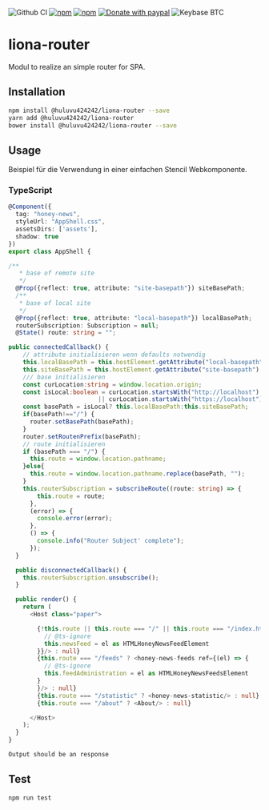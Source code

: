 ![Github CI](https://github.com/Huluvu424242/liona-router/workflows/Github%20CI/badge.svg)
[![npm](https://img.shields.io/npm/v/@huluvu424242/liona-router.svg)](https://www.npmjs.com/package/@huluvu424242/liona-router)
[![npm](https://img.shields.io/npm/dm/@huluvu424242/liona-router.svg)](https://www.npmjs.com/package/@huluvu424242/liona-router)
[![Donate with paypal](https://img.shields.io/badge/paypal-donate-yellow.svg)](https://paypal.me/huluvu424242)
![Keybase BTC](https://img.shields.io/keybase/btc/huluvu424242)

# liona-router
Modul to realize an simple router for SPA.
## Installation 
```sh
npm install @huluvu424242/liona-router --save
yarn add @huluvu424242/liona-router
bower install @huluvu424242/liona-router --save
```
## Usage
Beispiel für die Verwendung in einer einfachen Stencil Webkomponente.
### TypeScript
```typescript jsx
@Component({
  tag: "honey-news",
  styleUrl: "AppShell.css",
  assetsDirs: ['assets'],
  shadow: true
})
export class AppShell {

/**
   * base of remote site
   */
  @Prop({reflect: true, attribute: "site-basepath"}) siteBasePath;
  /**
   * base of local site
   */
  @Prop({reflect: true, attribute: "local-basepath"}) localBasePath;
  routerSubscription: Subscription = null;
  @State() route: string = "";

public connectedCallback() {
    // attribute initialisieren wenn defaults notwendig
    this.localBasePath = this.hostElement.getAttribute("local-basepath") || "/";
    this.siteBasePath = this.hostElement.getAttribute("site-basepath") || "/";
    /// base initialisieren
    const curLocation:string = window.location.origin;
    const isLocal:boolean = curLocation.startsWith("http://localhost") 
                         || curLocation.startsWith("https://localhost");
    const basePath = isLocal? this.localBasePath:this.siteBasePath;
    if(basePath!=="/") {
      router.setBasePath(basePath);
    }
    router.setRoutenPrefix(basePath);
    // route initialisieren
    if (basePath === "/") {
      this.route = window.location.pathname;
    }else{
      this.route = window.location.pathname.replace(basePath, "");
    }
    this.routerSubscription = subscribeRoute((route: string) => {
        this.route = route;
      },
      (error) => {
        console.error(error);
      },
      () => {
        console.info("Router Subject' complete");
      });
  }

  public disconnectedCallback() {
    this.routerSubscription.unsubscribe();
  }

  public render() {
    return (
      <Host class="paper">

        {!this.route || this.route === "/" || this.route === "/index.html" || this.route === "/news" ? <honey-news-feed ref={(el) => {
          // @ts-ignore
          this.newsFeed = el as HTMLHoneyNewsFeedElement
        }}/> : null}
        {this.route === "/feeds" ? <honey-news-feeds ref={(el) => {
          // @ts-ignore
          this.feedAdministration = el as HTMLHoneyNewsFeedsElement
        }
        }/> : null}
        {this.route === "/statistic" ? <honey-news-statistic/> : null}
        {this.route === "/about" ? <About/> : null}

      </Host>
    );
  }
}
```
```sh
Output should be an response
```
## Test 
```sh
npm run test
```

